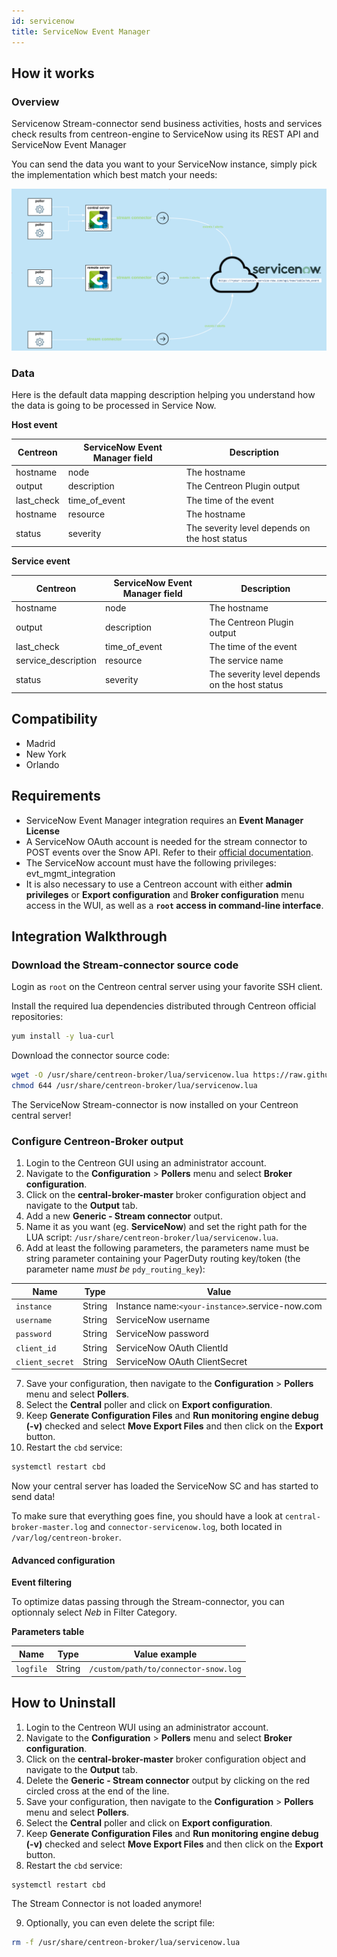 ```yaml
---
id: servicenow
title: ServiceNow Event Manager 
---
```


## How it works

### Overview

Servicenow Stream-connector send business activities, hosts and services check results from
centreon-engine to ServiceNow using its REST API and ServiceNow Event Manager

You can send the data you want to your ServiceNow instance, simply pick the implementation which best match your needs: 

![architecture](../../assets/integrations/external/sc-servicenow-centreon.png)

### Data

Here is the default data mapping description helping you understand how the data is going
to be processed in Service Now.

**Host event**

| Centreon    | ServiceNow Event Manager field | Description                                   |
| ----------- | ------------------------------ | --------------------------------------------- |
| hostname    | node                           | The hostname                                  |
| output      | description                    | The Centreon Plugin output                    |
| last\_check | time\_of\_event                | The time of the event                         |
| hostname    | resource                       | The hostname                                  |
| status      | severity                       | The severity level depends on the host status |

**Service event**

| Centreon             | ServiceNow Event Manager field | Description                                   |
| -------------------- | ------------------------------ | --------------------------------------------- |
| hostname             | node                           | The hostname                                  |
| output               | description                    | The Centreon Plugin output                    |
| last\_check          | time\_of\_event                | The time of the event                         |
| service\_description | resource                       | The service name                              |
| status               | severity                       | The severity level depends on the host status |

## Compatibility

 - Madrid
 - New York 
 - Orlando 

## Requirements

* ServiceNow Event Manager integration requires an **Event Manager License**
* A ServiceNow OAuth account is needed for the stream connector to POST events over the Snow API. Refer to their [official documentation](https://docs.servicenow.com/bundle/orlando-platform-administration/page/administer/security/task/t_CreateEndpointforExternalClients).
* The ServiceNow account must have the following privileges: evt_mgmt_integration 
* It is also necessary to use a Centreon account with either **admin privileges** or **Export configuration** and **Broker configuration** menu access in the WUI, as well as a **`root` access in command-line interface**.



## Integration Walkthrough

### Download the Stream-connector source code

Login as `root` on the Centreon central server using your favorite SSH client.

Install the required lua dependencies distributed through Centreon official repositories: 

```bash
yum install -y lua-curl
```

Download the connector source code: 

```bash
wget -O /usr/share/centreon-broker/lua/servicenow.lua https://raw.githubusercontent.com/centreon/centreon-stream-connector-scripts/master/centreon-certified/servicenow/servicenow-apiv1.lua
chmod 644 /usr/share/centreon-broker/lua/servicenow.lua
```

The ServiceNow Stream-connector is now installed on your Centreon central server!

### Configure Centreon-Broker output

1. Login to the Centreon GUI using an administrator account.
2. Navigate to the **Configuration** > **Pollers** menu and select **Broker configuration**.
3. Click on the **central-broker-master** broker configuration object and navigate to the **Output** tab.
4. Add a new **Generic - Stream connector** output.
5. Name it as you want (eg. **ServiceNow**) and set the right path for the LUA script: `/usr/share/centreon-broker/lua/servicenow.lua`.
6. Add at least the following parameters, the parameters name must be string parameter containing your PagerDuty routing key/token (the parameter name *must be* `pdy_routing_key`):

| Name              | Type   | Value                                          |
| ----------------- | ------ | ---------------------------------------------- |
| `instance`        | String | Instance name:`<your-instance>`.service-now.com |
| `username`        | String | ServiceNow username                            |
| `password`        | String | ServiceNow password                            |
| `client_id`       | String | ServiceNow OAuth ClientId                      |
| `client_secret`   | String | ServiceNow OAuth ClientSecret                  |

7. Save your configuration, then navigate to the **Configuration** > **Pollers** menu and select **Pollers**.
8. Select the **Central** poller and click on **Export configuration**.
9. Keep **Generate Configuration Files** and **Run monitoring engine debug (-v)** checked and select **Move Export Files** and then click on the **Export** button.
10. Restart the `cbd` service:

```bash
systemctl restart cbd
```

Now your central server has loaded the ServiceNow SC and has started to send data!

To make sure that everything goes fine, you should have a look at `central-broker-master.log` and `connector-servicenow.log`, both located in `/var/log/centreon-broker`.

#### Advanced configuration

**Event filtering** 

To optimize datas passing through the Stream-connector, you can optionnaly select *Neb* in Filter Category.

**Parameters table**

| Name                | Type   | Value example                                    |
| ------------------- | ------ | ------------------------------------------------ |
| `logfile`           | String | `/custom/path/to/connector-snow.log`             |

## How to Uninstall

1. Login to the Centreon WUI using an administrator account.
2. Navigate to the **Configuration** > **Pollers** menu and select **Broker configuration**.
3. Click on the **central-broker-master** broker configuration object and navigate to the **Output** tab.
4. Delete the **Generic - Stream connector** output by clicking on the red circled cross at the end of the line.
5. Save your configuration, then navigate to the **Configuration** > **Pollers** menu and select **Pollers**.
6. Select the **Central** poller and click on **Export configuration**.
7. Keep **Generate Configuration Files** and **Run monitoring engine debug (-v)** checked and select **Move Export Files** and then click on the **Export** button.
8. Restart the `cbd` service:

```bash
systemctl restart cbd
```

The Stream Connector is not loaded anymore!

9. Optionally, you can even delete the script file:

```bash
rm -f /usr/share/centreon-broker/lua/servicenow.lua
```
